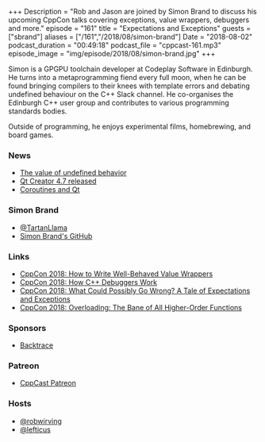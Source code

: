 +++
Description = "Rob and Jason are joined by Simon Brand to discuss his upcoming CppCon talks covering exceptions, value wrappers, debuggers and more."
episode = "161"
title = "Expectations and Exceptions"
guests = ["sbrand"]
aliases = ["/161","/2018/08/simon-brand"]
Date = "2018-08-02"
podcast_duration = "00:49:18"
podcast_file = "cppcast-161.mp3"
episode_image = "img/episode/2018/08/simon-brand.jpg"
+++

Simon is a GPGPU toolchain developer at Codeplay Software in Edinburgh. He turns into a metaprogramming fiend every full moon, when he can be found bringing compilers to their knees with template errors and debating undefined behaviour on the C++ Slack channel. He co-organises the Edinburgh C++ user group and contributes to various programming standards bodies.
 
Outside of programming, he enjoys experimental films, homebrewing, and board games.

### News ###

 - [The value of undefined behavior](https://nullprogram.com/blog/2018/07/20/)
 - [Qt Creator 4.7 released](http://blog.qt.io/blog/2018/07/18/qt-creator-4-7-0-released/)
 - [Coroutines and Qt](http://jefftrull.github.io/qt/c++/coroutines/2018/07/21/coroutines-and-qt.html)
 
### Simon Brand ###

 - [@TartanLlama](https://twitter.com/TartanLlama)
 - [Simon Brand's GitHub](https://github.com/TartanLlama)

### Links ###

 - [CppCon 2018: How to Write Well-Behaved Value Wrappers](https://cppcon2018.sched.com/event/FnJm/how-to-write-well-behaved-value-wrappers)
 - [CppCon 2018: How C++ Debuggers Work](https://cppcon2018.sched.com/event/FnJi/how-c-debuggers-work)
 - [CppCon 2018: What Could Possibly Go Wrong? A Tale of Expectations and Exceptions](https://cppcon2018.sched.com/event/FnKV/what-could-possibly-go-wrong-a-tale-of-expectations-and-exceptions)
 - [CppCon 2018: Overloading: The Bane of All Higher-Order Functions](https://cppcon2018.sched.com/event/FnJj/overloading-the-bane-of-all-higher-order-functions)

### Sponsors ###

- [Backtrace](https://backtrace.io/?utm_source=CppCast&utm_medium=CppCast)

### Patreon ###

- [CppCast Patreon](https://www.patreon.com/CppCast)

### Hosts ###

- [@robwirving](https://twitter.com/robwirving)
- [@lefticus](https://twitter.com/lefticus)

